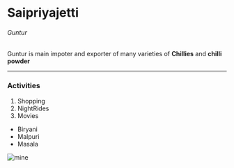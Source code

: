 # Saipriyajetti
###### Guntur
 Guntur is main impoter and exporter of many varieties of __Chillies__ and **chilli powder**

---------------

### Activities
1. Shopping
2. NightRides
3. Movies
- Biryani
- Malpuri
- Masala

![mine](https://github.com/saipriyajetti/my2-jetti/assets/143000707/b1585e9f-2614-4541-aad4-c5b4af480876)

